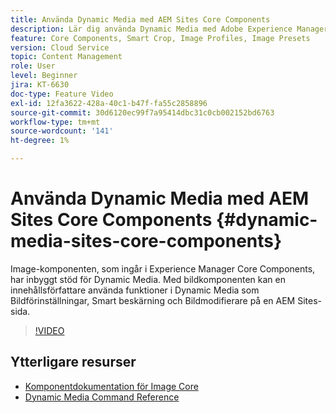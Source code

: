 ```yaml
---
title: Använda Dynamic Media med AEM Sites Core Components
description: Lär dig använda Dynamic Media med Adobe Experience Manager Sites. Image-komponenten, som ingår i Experience Manager Core Components, har inbyggt stöd för Dynamic Media. Med bildkomponenten kan en innehållsförfattare använda funktioner i Dynamic Media som Bildförinställningar, Smart beskärning och Bildmodifierare på en AEM Sites-sida.
feature: Core Components, Smart Crop, Image Profiles, Image Presets
version: Cloud Service
topic: Content Management
role: User
level: Beginner
jira: KT-6630
doc-type: Feature Video
exl-id: 12fa3622-428a-40c1-b47f-fa55c2858896
source-git-commit: 30d6120ec99f7a95414dbc31c0cb002152bd6763
workflow-type: tm+mt
source-wordcount: '141'
ht-degree: 1%

---
```


# Använda Dynamic Media med AEM Sites Core Components {#dynamic-media-sites-core-components}

Image-komponenten, som ingår i Experience Manager Core Components, har inbyggt stöd för Dynamic Media. Med bildkomponenten kan en innehållsförfattare använda funktioner i Dynamic Media som Bildförinställningar, Smart beskärning och Bildmodifierare på en AEM Sites-sida.

>[!VIDEO](https://video.tv.adobe.com/v/329331?quality=12&learn=on)

## Ytterligare resurser

* [Komponentdokumentation för Image Core](https://experienceleague.adobe.com/docs/experience-manager-core-components/using/components/image.html?lang=en#dynamic-media)
* [Dynamic Media Command Reference](https://experienceleague.adobe.com/docs/dynamic-media-developer-resources/image-serving-api/image-serving-api/http-protocol-reference/command-reference/c-command-reference.html?lang=en#image-serving-api)
